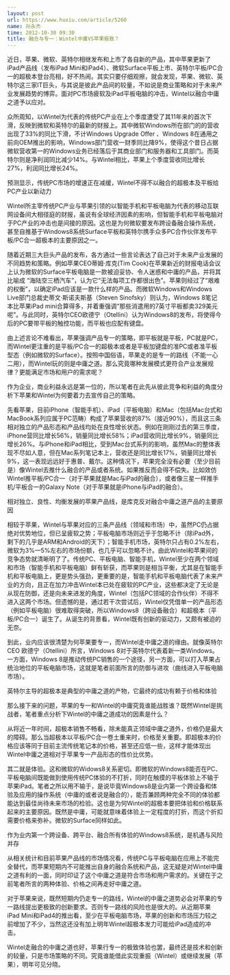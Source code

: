 ```yaml
---
layout: post
url: https://www.huxiu.com/article/5260
name: 孙永杰
time: 2012-10-30 09:30
title: 融合与专一：Wintel中庸VS苹果极致？
---
```

近日，苹果、微软、英特尔相继发布和上市了各自新的产品，其中苹果更新了iPad产品线（发布iPad Mini和iPad4）、微软Surface平板上市、英特尔平板/PC合一的超极本登台亮相，好不热闹。其实只要仔细观擦，就会发现，苹果、微软、英特尔这三家IT巨头，与其说是彼此产品间的较量，不如说是商业策略和对于未来产业发展趋势的博弈。面对PC市场疲软及iPad平板电脑的冲击，Wintel以融合中庸之道予以应对。

众所周知，以Wintel为代表的传统PC产业在上个季度遭受了其11年来的首次下滑，反映到微软和英特尔的最新的财报上。其中微软Windows所在部门的的营收出现了33%的同比下滑，不计Windows Upgrade Offer 、Windows 8在通用之前向OEM推出的影响，Windows部门营收一财季同比降9%，使得这个昔日占据微软营收第一的Windows业务已经落后于其商业部门和服务器和工具部门。而英特尔则是净利润同比减少14%。与Wintel相比，苹果上个季度营收同比增长27%，利润同比增长24%。

预测显示，传统PC市场的增速正在减缓，Wintel不得不以融合的超极本及平板给PC产业以新动力

Wintel所主宰传统PC产业与苹果引领的以智能手机和平板电脑为代表的移动互联网设备间大相径庭的财报，虽说有全球经济因素的影响，但智能手机和平板电脑对于PC产业的冲击也是间接的原因。这也是为何微软要发布跨设备融合操作系统，甚至自推基于Windows8系统Surface平板和英特尔携手众多PC合作伙伴发布平板/PC合一超极本的主要原因之一。

随着近期三大巨头产品的发布，各方通过一些言论表达了自己对于未来产业发展的不同趋势和策略。例如苹果CEO蒂姆·库克(Tim Cook)在苹果新近的财报电话会议上认为微软的Surface平板电脑是一款被迫妥协、令人迷惑和中庸的产品，并将其比喻成 “海陆空三栖汽车”，认为它“无法每项工作都很出色”。苹果则经过了“艰难的权衡”，以确定iPad应该是一款什么样的产品。而微软Windows和Windows Live部门总裁史蒂文·斯诺夫斯基（Steven Sinofsky）则认为，Windows 8笔记本比苹果iPad mini合算得多，并着重强调“那些消遣用的7英寸平板都卖329美元呢”。与此同时，英特尔CEO欧德宁（Otellini）认为Windows8的发布，将使得今后的PC要带平板的触控功能，而平板也应配有键盘。

由上述言论不难看出，苹果强调产品专一的策略，即平板就是平板，PC就是PC，而Wintel更注重的是平板/PC合一的超极本或者是平板加键盘的准PC或者准平板型态（例如微软的Surface）。按照中国俗语，苹果走的是专一的路线（不能一心二用），而Wintel玩的则是中庸之道。那么究竟哪种发展模式更符合产业发展规律？更能满足市场和用户的需求呢？

作为企业，商业利益永远是第一位的，所以笔者在此先从彼此竞争和利益的角度分析下苹果和Wintel为何要着力去宣传自己的策略。

先看苹果，目前iPhone（智能手机）、iPad（平板电脑）和Mac（包括Mac台式和MacBook系列应属于PC范畴）构成了苹果营收的87%（接近90%），而且这三条相对独立的产品形态和产品线均处在良性增长状态。例如在刚刚过去的第三季度，iPhone营同比增长56%，销量同比增长58%；iPad营收同比增长9%，销量同比增长26%。与iPhone和iPad相比，受到Mac台式系列的影响，虽然Mac的整体表现不尽如人意，但在Mac系列笔记本上，营收还是同比增长17%，销量同比增长9%，这一表现远远好于惠普、戴尔。这种情况下，苹果完全没有必要（至少目前是）像Wintel去推什么融合的产品或者系统。如果推反而会得不偿失。比如效仿Wintel推平板/PC合一（对于苹果就是Mac与iPad的融合），或者像三星一样推手机/平板合一的Galaxy Note（对于苹果就是iPhone与iPad的融合）。

相对独立、良性、均衡发展的苹果产品线，是库克反对融合中庸之道产品的主要原因

相较于苹果，Wintel与苹果对应的三条产品线（领域和市场）中，虽然PC仍占据绝对优势地位，但已呈疲软之势；平板电脑市场则近乎于忽略不计（除iPad外，剩下的几乎是ARM和Android的天下）；智能手机市场，英特尔只占有0.2%左右，微软为3%—5%左右的市场份额，也几乎可以忽略不计。由此Wintel和苹果间的竞争态势就清晰明了了。传统PC、平板电脑、智能手机，Wintel至少在两个领域和市场（智能手机和平板电脑）鲜有斩获，而苹果则是相当平衡，尤其是在智能手机和平板电脑上，更是势头强劲，更重要的是，智能手机和平板电脑代表了未来产业的方向，且正在加力冲击Wintel本已处在疲软的PC产业，这些都决定了无论是从现在防御，还是向未来进发的角度，Wintel（包括PC领域的合作伙伴）不得不进入这两个市场。但遗憾的是，通过若干次尝试后，Wintel仅凭借单一的产品形态（例如平板电脑）很难取得突破，所以Windows8（跨设备融合）和超极本（平板/PC合一）诞生了。从诞生的背景看，Wintel既有创新的驱动力，又颇有被迫的无奈。

到此，业内应该很清楚为何苹果要专一，而Wintel走中庸之道的缘由。就像英特尔CEO 欧德宁（Otellini）所言，Windows 8对于英特尔代表着新一类Windows。一方面，Windows 8是推动传统PC销售的一个途径，另一方面，可以打入苹果占统治地位的平板电脑市场，这就是笔者前面所言的防御与进攻（曲线进入平板电脑市场）。

英特尔主导的超极本是典型的中庸之道的产物，它最终的成功有赖于价格和体验

那么接下来的问题，苹果的专一和Wintel的中庸究竟谁能战胜谁？既然Wintel是挑战者，笔者重点分析下Wintel的中庸之道成功的因素是什么？

从将近一年时间，超极本销售不畅看，除未能真正领域中庸之道外，价格仍是最大的障碍。那么当超极本以平板/PC合一卷土重来时，价格至关重要。即超极本的价格应该等同于目前主流传统笔记本的价格，甚至还应低一些，这样才能体现出Wintel中庸之道相对于苹果专一产品形态的性价比优势。

其二就是体验。这和微软的Widows8关系密切。即微软的Windows8能否在PC、平板电脑间既能做到使用传统PC体验的不打折，同时在触摸的平板体验上不输于苹果iPad。笔者之所以用不输于，是说毕竟Windows8是业内第一个跨设备和体验及应用的操作系统（中庸的或者说是融合的），能否兼顾两种完全不同的体验都能达到最佳尚待未来市场的检验。这也是为何Wintel的超极本要把体验和价格联系起来的主要原因。既然是中庸，可能就意味着体验上一定程度的打折，而这个折扣需要价格来弥补。微软的Surface同样如此。

作为业内第一个跨设备、跨平台、融合所有体验的Windows8系统，是机遇与风险并存

从相关统计和目前苹果产品线的市场情况看，传统PC与平板电脑在应用上不能完全替代，而苹果短期内不可能推出自身的融合系统和产品，这无疑是对Wintel中庸之道有利的一面，同时印证了这个中庸之道是符合市场和用户需求的。关键在于之前笔者所言的两种体验、价格之间再走好中庸之道。

对于苹果来说，既然短期内仍走专一的路线，Wintel的中庸之道势必会对苹果的专一路线提出更极致的创新要求。否则专一路线的风险也是很大的。从近期苹果iPad Mini和iPad4的推出看，至少在平板电脑市场，苹果的创新和市场压力较之前增加了不少，当然这还没有加上明年Wintel超极本发力可能给iPad造成的冲击。

Wintel走融合的中庸之道也好，苹果行专一的极致体验也罢，最终还是技术和创新的较量，只是市场策略的不同。究竟谁能借此实现重振（Wintel）或继续发展（苹果），明年可见分晓。

